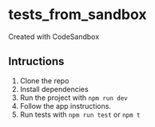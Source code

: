 # tests_from_sandbox

Created with CodeSandbox

## Intructions

1. Clone the repo
2. Install dependencies
3. Run the project with `npm run dev`
4. Follow the app instructions.
5. Run tests with `npm run test` or `npm t`
